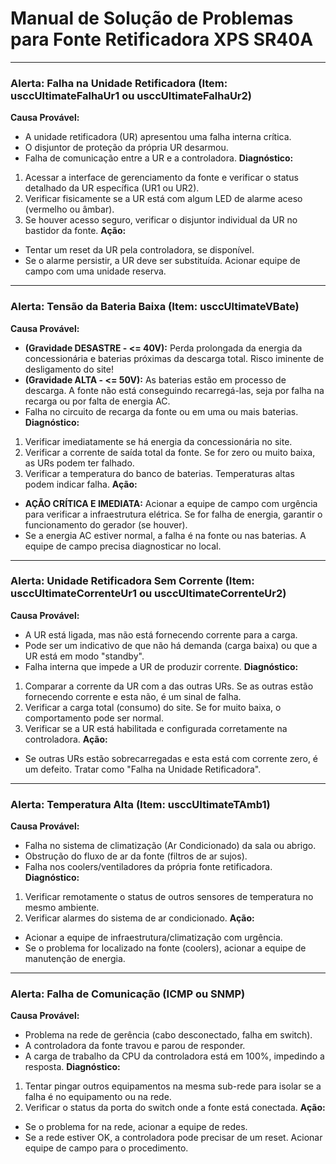 # Manual de Solução de Problemas para Fonte Retificadora XPS SR40A

---
### Alerta: Falha na Unidade Retificadora (Item: usccUltimateFalhaUr1 ou usccUltimateFalhaUr2)
**Causa Provável:**
- A unidade retificadora (UR) apresentou uma falha interna crítica.
- O disjuntor de proteção da própria UR desarmou.
- Falha de comunicação entre a UR e a controladora.
**Diagnóstico:**
1.  Acessar a interface de gerenciamento da fonte e verificar o status detalhado da UR específica (UR1 ou UR2).
2.  Verificar fisicamente se a UR está com algum LED de alarme aceso (vermelho ou âmbar).
3.  Se houver acesso seguro, verificar o disjuntor individual da UR no bastidor da fonte.
**Ação:**
- Tentar um reset da UR pela controladora, se disponível.
- Se o alarme persistir, a UR deve ser substituída. Acionar equipe de campo com uma unidade reserva.

---
### Alerta: Tensão da Bateria Baixa (Item: usccUltimateVBate)
**Causa Provável:**
- **(Gravidade DESASTRE - <= 40V):** Perda prolongada da energia da concessionária e baterias próximas da descarga total. Risco iminente de desligamento do site!
- **(Gravidade ALTA - <= 50V):** As baterias estão em processo de descarga. A fonte não está conseguindo recarregá-las, seja por falha na recarga ou por falta de energia AC.
- Falha no circuito de recarga da fonte ou em uma ou mais baterias.
**Diagnóstico:**
1.  Verificar imediatamente se há energia da concessionária no site.
2.  Verificar a corrente de saída total da fonte. Se for zero ou muito baixa, as URs podem ter falhado.
3.  Verificar a temperatura do banco de baterias. Temperaturas altas podem indicar falha.
**Ação:**
- **AÇÃO CRÍTICA E IMEDIATA:** Acionar a equipe de campo com urgência para verificar a infraestrutura elétrica. Se for falha de energia, garantir o funcionamento do gerador (se houver).
- Se a energia AC estiver normal, a falha é na fonte ou nas baterias. A equipe de campo precisa diagnosticar no local.

---
### Alerta: Unidade Retificadora Sem Corrente (Item: usccUltimateCorrenteUr1 ou usccUltimateCorrenteUr2)
**Causa Provável:**
- A UR está ligada, mas não está fornecendo corrente para a carga.
- Pode ser um indicativo de que não há demanda (carga baixa) ou que a UR está em modo "standby".
- Falha interna que impede a UR de produzir corrente.
**Diagnóstico:**
1.  Comparar a corrente da UR com a das outras URs. Se as outras estão fornecendo corrente e esta não, é um sinal de falha.
2.  Verificar a carga total (consumo) do site. Se for muito baixa, o comportamento pode ser normal.
3.  Verificar se a UR está habilitada e configurada corretamente na controladora.
**Ação:**
- Se outras URs estão sobrecarregadas e esta está com corrente zero, é um defeito. Tratar como "Falha na Unidade Retificadora".

---
### Alerta: Temperatura Alta (Item: usccUltimateTAmb1)
**Causa Provável:**
- Falha no sistema de climatização (Ar Condicionado) da sala ou abrigo.
- Obstrução do fluxo de ar da fonte (filtros de ar sujos).
- Falha nos coolers/ventiladores da própria fonte retificadora.
**Diagnóstico:**
1.  Verificar remotamente o status de outros sensores de temperatura no mesmo ambiente.
2.  Verificar alarmes do sistema de ar condicionado.
**Ação:**
- Acionar a equipe de infraestrutura/climatização com urgência.
- Se o problema for localizado na fonte (coolers), acionar a equipe de manutenção de energia.

---
### Alerta: Falha de Comunicação (ICMP ou SNMP)
**Causa Provável:**
- Problema na rede de gerência (cabo desconectado, falha em switch).
- A controladora da fonte travou e parou de responder.
- A carga de trabalho da CPU da controladora está em 100%, impedindo a resposta.
**Diagnóstico:**
1.  Tentar pingar outros equipamentos na mesma sub-rede para isolar se a falha é no equipamento ou na rede.
2.  Verificar o status da porta do switch onde a fonte está conectada.
**Ação:**
- Se o problema for na rede, acionar a equipe de redes.
- Se a rede estiver OK, a controladora pode precisar de um reset. Acionar equipe de campo para o procedimento.
